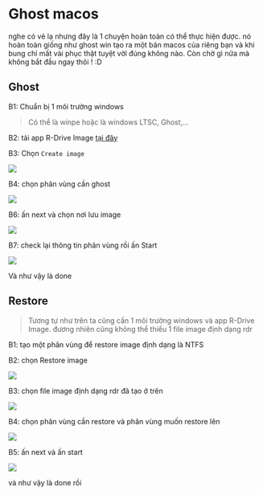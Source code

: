 # Ghost macos

nghe có vẻ lạ nhưng đây là 1 chuyện hoàn toàn có thể thực hiện được. nó hoàn toàn giống như ghost win tạo ra một bản macos của riêng bạn và khi bung chỉ mất vài phục thật tuyệt vời đúng không nào. Còn chờ gì nữa mà không bắt đầu ngay thôi ! :D 

## Ghost

B1: Chuẩn bị 1 môi trường windows

> Có thể là winpe hoặc là windows LTSC, Ghost,…

B2: tải app R-Drive Image [tại đây](https://www.drive-image.com/)

B3: Chọn `Create image`

![](https://i.imgur.com/jypsi7u.png)

B4: chọn phân vùng cần ghost

![](https://i.imgur.com/fuAVAYW.png)

B6: ấn next và chọn nơi lưu image

![](https://i.imgur.com/5ptN92o.png)

B7: check lại thông tin phân vùng rồi ấn Start

![](https://i.imgur.com/O66aRmV.png)

Và như vậy là done

## Restore

> Tương tự như trên ta cũng cần 1 môi trường windows và app R-Drive Image. đương nhiên cũng không thể thiếu 1 file image định dạng rdr

B1: tạo một phân vùng để restore image định dạng là NTFS

B2: chọn Restore image

![](https://i.imgur.com/xczIUdr.png)

B3: chọn file image định dạng rdr đã tạo ở trên

![](https://i.imgur.com/PoiJ26b.png)

B4: chọn phân vùng cần restore và phân vùng muốn restore lên

![](https://i.imgur.com/9UcKTOU.png)

B5: ấn next và ấn start

![](https://i.imgur.com/gKKvePc.png)

và như vậy là done rồi
